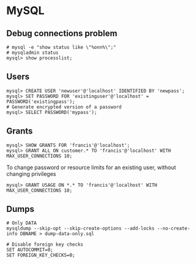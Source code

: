 # MySQL

## Debug connections problem

    # mysql -e "show status like \"%onn%\";"
    # mysqladmin status
    mysql> show processlist;

## Users

    mysql> CREATE USER 'newuser'@'localhost' IDENTIFIED BY 'newpass';
    mysql> SET PASSWORD FOR 'existinguser'@'localhost' = PASSWORD('existingpass');
    # Generate encrypted version of a password
    mysql> SELECT PASSWORD('mypass');

## Grants

    mysql> SHOW GRANTS FOR 'francis'@'localhost';
    mysql> GRANT ALL ON customer.* TO 'francis'@'localhost' WITH MAX_USER_CONNECTIONS 10;

To change password or resource limits for an existing user, without 
changing privileges

    mysql> GRANT USAGE ON *.* TO 'francis'@'localhost' WITH MAX_USER_CONNECTIONS 10;


## Dumps

    # Only DATA
    mysqldump --skip-opt --skip-create-options --add-locks --no-create-info DBNAME > dump-data-only.sql

    # Disable foreign key checks
    SET AUTOCOMMIT=0;
    SET FOREIGN_KEY_CHECKS=0;

